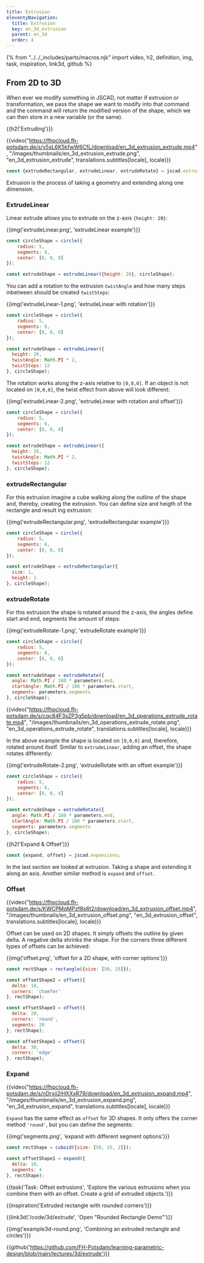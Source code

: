```yaml
---
title: Extrusion
eleventyNavigation:
  title: Extrusion
  key: en_3d_extrusion
  parent: en_3d
  order: 4
---
```


{% from "../../_includes/parts/macros.njk" import video, h2, definition, img, task, inspiration, link3d, github %}

## From 2D to 3D 

When ever we modify something in JSCAD, not matter if extrusion or transformation, we pass the shape we want to modify into that command and the command will return the modified version of the shape, which we can then store in a new variable (or the same).

{{h2('Extruding')}}

{{video("https://fhpcloud.fh-potsdam.de/s/y5sL6K5kfwW6CfL/download/en_3d_extrusion_extrude.mp4", "/images/thumbnails/en_3d_extrusion_extrude.png", "en_3d_extrusion_extrude", translations.subtitles[locale], locale)}}

<!--
de: https://fhpcloud.fh-potsdam.de/s/iWeFYYkP4qx3HTJ
en: https://fhpcloud.fh-potsdam.de/s/y5sL6K5kfwW6CfL
-->

```js
const {extrudeRectangular, extrudeLinear, extrudeRotate} = jscad.extrusions;
```

Extrusion is the process of taking a geometry and extending along one dimension.

### ExtrudeLinear

Linear extrude allows you to extrude on the z-axis `{height: 20}`:

{{img('extrudeLinear.png', 'extrudeLinear example')}}

```js
const circleShape = circle({
    radius: 5,
    segments: 6,
    center: [0, 0, 0]
});

const extrudeShape = extrudeLinear({height: 20}, circleShape);
```

You can add a rotation to the extrusion `twistAngle` and how many steps inbetween should be created `twistSteps`:

{{img('extrudeLinear-1.png', 'extrudeLinear with rotation')}}

```js
const circleShape = circle({
    radius: 5,
    segments: 6,
    center: [0, 0, 0]
});

const extrudeShape = extrudeLinear({
  height: 20,
  twistAngle: Math.PI * 2,
  twistSteps: 12
}, circleShape);
```

The rotation works along the z-axis relative to `[0,0,0]`. If an object is not located on `[0,0,0]`, the twist effect from above will look different:

{{img('extrudeLinear-2.png', 'extrudeLinear with rotation and offset')}}

```js
const circleShape = circle({
    radius: 5,
    segments: 6,
    center: [0, 0, 4]
});

const extrudeShape = extrudeLinear({
  height: 20,
  twistAngle: Math.PI * 2,
  twistSteps: 12
}, circleShape);
```


### extrudeRectangular

For this extrusion imagine a cube walking along the outline of the shape and, thereby, creating the extrusion. You can define size and heigth of the rectangle and result ing extrusion:

{{img('extrudeRectangular.png', 'extrudeRectangular example')}}

```js
const circleShape = circle({
    radius: 5,
    segments: 6,
    center: [0, 0, 0]
});

const extrudeShape = extrudeRectangular({
  size: 1,
  height: 1
}, circleShape);
```

### extrudeRotate

For this extrusion the shape is rotated around the z-axis, the angles define start and end, segments the amount of steps:

{{img('extrudeRotate-1.png', 'extrudeRotate example')}}

```js
const circleShape = circle({
    radius: 5,
    segments: 6,
    center: [0, 0, 0]
});

const extrudeShape = extrudeRotate({
  angle: Math.PI / 180 * parameters.end,
  startAngle: Math.PI / 180 * parameters.start,
  segments: parameters.segments
}, circleShape);
```

{{video("https://fhpcloud.fh-potsdam.de/s/cqc84F3sZP3g5pb/download/en_3d_operations_extrude_rotate.mp4", "/images/thumbnails/en_3d_operations_extrude_rotate.png", "en_3d_operations_extrude_rotate", translations.subtitles[locale], locale)}}

<!--
de: https://fhpcloud.fh-potsdam.de/s/yj6E3gx63bbPFwp
en: https://fhpcloud.fh-potsdam.de/s/cqc84F3sZP3g5pb
-->

In the above example the shape is located on `[0,0,0]` and, therefore, rotated around itself. Similar to `extrudeLinear`, adding an offset, the shape rotates differently:

{{img('extrudeRotate-2.png', 'extrudeRotate with an offset example')}}

```js
const circleShape = circle({
    radius: 5,
    segments: 6,
    center: [0, 0, 4]
});

const extrudeShape = extrudeRotate({
  angle: Math.PI / 180 * parameters.end,
  startAngle: Math.PI / 180 * parameters.start,
  segments: parameters.segments
}, circleShape);
```

{{h2('Expand & Offset')}}

```js
const {expand, offset} = jscad.expansions;
```

In the last section we looked at extrusion. Taking a shape and extending it along an axis. Another similar method is `expand` and `offset`.

### Offset

{{video("https://fhpcloud.fh-potsdam.de/s/KWCPMqMPzf8s6t2/download/en_3d_extrusion_offset.mp4", "/images/thumbnails/en_3d_extrusion_offset.png", "en_3d_extrusion_offset", translations.subtitles[locale], locale)}}

<!--
de: https://fhpcloud.fh-potsdam.de/s/oMGcyBAiBTB7JQd
en: https://fhpcloud.fh-potsdam.de/s/KWCPMqMPzf8s6t2
-->

Offset can be used on 2D shapes. It simply offsets the outline by given delta. A negative delta shrinks the shape. For the corners three different types of offsets can be achieved:

{{img('offset.png', 'offset for a 2D shape, with corner options')}}

```js
const rectShape = rectangle({size: [50, 25]});

const offsetShape2 = offset({
  delta: 10,
  corners: 'chamfer'
}, rectShape);

const offsetShape3 = offset({
  delta: 20,
  corners: 'round',
  segments: 20
}, rectShape);

const offsetShape1 = offset({
  delta: 30,
  corners: 'edge'
}, rectShape);
```

### Expand

{{video("https://fhpcloud.fh-potsdam.de/s/nDrxii2jHXXxR79/download/en_3d_extrusion_expand.mp4", "/images/thumbnails/en_3d_extrusion_expand.png", "en_3d_extrusion_expand", translations.subtitles[locale], locale)}}

<!--
de: https://fhpcloud.fh-potsdam.de/s/8ztZLysdzqbCdq9
en: https://fhpcloud.fh-potsdam.de/s/nDrxii2jHXXxR79
-->


`Expand` has the same effect as `offset` for 3D shapes. It only offers the corner method `'round'`, but you can define the segments:

{{img('segments.png', 'expand with different segment options')}}

```js
const rectShape = cuboid({size: [50, 25, 2]});

const offsetShape1 = expand({
  delta: 10,
  segments: 4
}, rectShape); 
```

{{task('Task: Offset extrusions', 'Explore the various extrusions when you combine them with an offset. Create a grid of extruded objects.')}}

{{inspiration('Extruded rectangle with rounded corners')}}

{{link3d('/code/3d/extrude', 'Open "Rounded Rectangle Demo"')}}

{{img('example3d-round.png', 'Combining an extruded rectangle and circles')}}

{{github('https://github.com/FH-Potsdam/learning-parametric-design/blob/main/lectures/3d/extrude')}}

